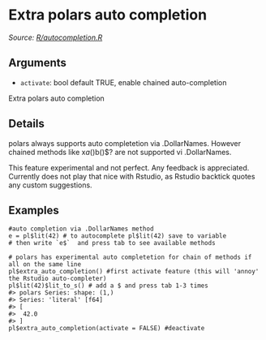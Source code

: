 # Extra polars auto completion

*Source: [R/autocompletion.R](https://github.com/pola-rs/r-polars/tree/main/R/autocompletion.R)*

## Arguments

- `activate`: bool default TRUE, enable chained auto-completion

Extra polars auto completion

## Details

polars always supports auto completetion via .DollarNames. However chained methods like x$a()$b()$? are not supported vi .DollarNames.

This feature experimental and not perfect. Any feedback is appreciated. Currently does not play that nice with Rstudio, as Rstudio backtick quotes any custom suggestions.

## Examples

<pre class='r-example'><code><span class='r-in'><span><span class='co'>#auto completion via .DollarNames method</span></span></span>
<span class='r-in'><span><span class='va'>e</span> <span class='op'>=</span> <span class='va'>pl</span><span class='op'>$</span><span class='fu'>lit</span><span class='op'>(</span><span class='fl'>42</span><span class='op'>)</span> <span class='co'># to autocomplete pl$lit(42) save to variable</span></span></span>
<span class='r-in'><span><span class='co'># then write `e$`  and press tab to see available methods</span></span></span>
<span class='r-in'><span></span></span>
<span class='r-in'><span><span class='co'># polars has experimental auto completetion for chain of methods if all on the same line</span></span></span>
<span class='r-in'><span><span class='va'>pl</span><span class='op'>$</span><span class='fu'>extra_auto_completion</span><span class='op'>(</span><span class='op'>)</span> <span class='co'>#first activate feature (this will 'annoy' the Rstudio auto-completer)</span></span></span>
<span class='r-in'><span><span class='va'>pl</span><span class='op'>$</span><span class='fu'>lit</span><span class='op'>(</span><span class='fl'>42</span><span class='op'>)</span><span class='op'>$</span><span class='fu'>lit_to_s</span><span class='op'>(</span><span class='op'>)</span> <span class='co'># add a $ and press tab 1-3 times</span></span></span>
<span class='r-out co'><span class='r-pr'>#&gt;</span> polars Series: shape: (1,)</span>
<span class='r-out co'><span class='r-pr'>#&gt;</span> Series: 'literal' [f64]</span>
<span class='r-out co'><span class='r-pr'>#&gt;</span> [</span>
<span class='r-out co'><span class='r-pr'>#&gt;</span> 	42.0</span>
<span class='r-out co'><span class='r-pr'>#&gt;</span> ]</span>
<span class='r-in'><span><span class='va'>pl</span><span class='op'>$</span><span class='fu'>extra_auto_completion</span><span class='op'>(</span>activate <span class='op'>=</span> <span class='cn'>FALSE</span><span class='op'>)</span> <span class='co'>#deactivate</span></span></span>
 </code></pre>